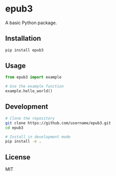 # epub3

A basic Python package.

## Installation

```bash
pip install epub3
```

## Usage

```python
from epub3 import example

# Use the example function
example.hello_world()
```

## Development

```bash
# Clone the repository
git clone https://github.com/username/epub3.git
cd epub3

# Install in development mode
pip install -e .
```

## License

MIT
